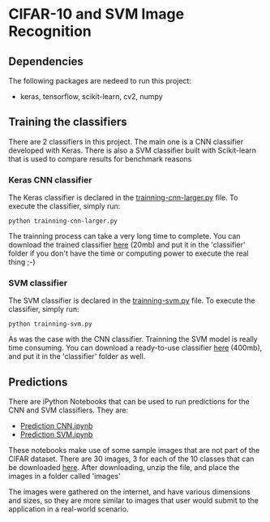 # CIFAR-10 and SVM Image Recognition

## Dependencies

The following packages are nedeed to run this project:

- keras, tensorflow, scikit-learn, cv2, numpy

## Training the classifiers
There are 2 classifiers in this project. The main one is a CNN classifier developed with Keras. There is also a SVM classifier built with Scikit-learn that is used to compare results for benchmark reasons

### Keras CNN classifier
The Keras classifier is declared in the [trainning-cnn-larger.py](./trainning-cnn-larger.py) file. To execute the classifier, simply run:

```shell
python trainning-cnn-larger.py
```
The trainning process can take a very long time to complete. You can download the trained classifier [here](https://s3.amazonaws.com/ml-capstone/classifiers/larger-cnn.h5) (20mb) and put it in the 'classifier' folder if you don't have the time or computing power to execute the real thing ;-)

### SVM classifier
The SVM classifier is declared in the [trainning-svm.py](./trainning-svm.py) file. To execute the classifier, simply run:

```shell
python trainning-svm.py
```
As was the case with the CNN classifier. Trainning the SVM model is really time consuming. You can download a ready-to-use classifier [here](https://s3.amazonaws.com/ml-capstone/classifiers/svn-classifier.pkl) (400mb), and put it in the 'classifier' folder as well.

## Predictions
There are iPython Notebooks that can be used to run predictions for the CNN and SVM classifiers. They are:

- [Prediction CNN.ipynb](./PredictionCNN.ipynb)
- [Prediction SVM.ipynb](./PredictionSVM.ipynb)

These notebooks make use of some sample images that are not part of the CIFAR dataset. There are 30 images, 3 for each of the 10 classes that can be downloaded [here](https://s3.amazonaws.com/ml-capstone/images/all.zip). After downloading, unzip the file, and place the images in a folder called 'images'

The images were gathered on the internet, and have various dimensions and sizes, so they are more similar to images that user would submit to the application in a real-world scenario.
